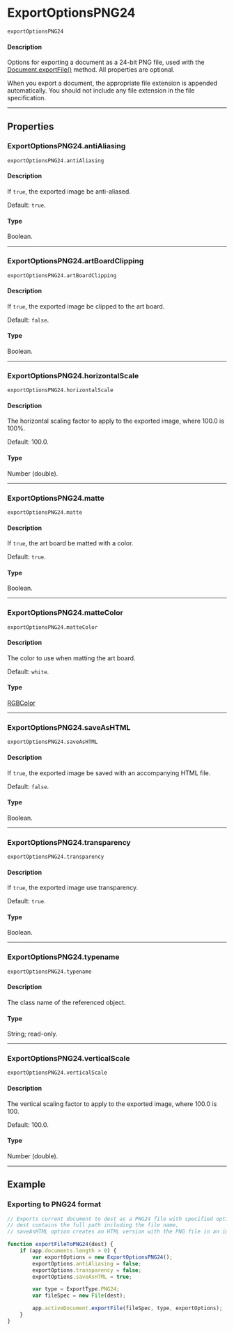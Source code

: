 # ExportOptionsPNG24

`exportOptionsPNG24`

#### Description

Options for exporting a document as a 24-bit PNG file, used with the [Document.exportFile()](Document.md#jsobjref-document-exportfile) method. All properties are optional.

When you export a document, the appropriate file extension is appended automatically. You should not include any file extension in the file specification.

---

## Properties

### ExportOptionsPNG24.antiAliasing

`exportOptionsPNG24.antiAliasing`

#### Description

If `true`, the exported image be anti-aliased.

Default: `true`.

#### Type

Boolean.

---

### ExportOptionsPNG24.artBoardClipping

`exportOptionsPNG24.artBoardClipping`

#### Description

If `true`, the exported image be clipped to the art board.

Default: `false`.

#### Type

Boolean.

---

### ExportOptionsPNG24.horizontalScale

`exportOptionsPNG24.horizontalScale`

#### Description

The horizontal scaling factor to apply to the exported image, where 100.0 is 100%.

Default: 100.0.

#### Type

Number (double).

---

### ExportOptionsPNG24.matte

`exportOptionsPNG24.matte`

#### Description

If `true`, the art board be matted with a color.

Default: `true`.

#### Type

Boolean.

---

### ExportOptionsPNG24.matteColor

`exportOptionsPNG24.matteColor`

#### Description

The color to use when matting the art board.

Default: `white`.

#### Type

[RGBColor](./RGBColor.md)

---

### ExportOptionsPNG24.saveAsHTML

`exportOptionsPNG24.saveAsHTML`

#### Description

If `true`, the exported image be saved with an accompanying HTML file.

Default: `false`.

#### Type

Boolean.

---

### ExportOptionsPNG24.transparency

`exportOptionsPNG24.transparency`

#### Description

If `true`, the exported image use transparency.

Default: `true`.

#### Type

Boolean.

---

### ExportOptionsPNG24.typename

`exportOptionsPNG24.typename`

#### Description

The class name of the referenced object.

#### Type

String; read-only.

---

### ExportOptionsPNG24.verticalScale

`exportOptionsPNG24.verticalScale`

#### Description

The vertical scaling factor to apply to the exported image, where 100.0 is 100.

Default: 100.0.

#### Type

Number (double).

---

## Example

### Exporting to PNG24 format

```javascript
// Exports current document to dest as a PNG24 file with specified options,
// dest contains the full path including the file name,
// saveAsHTML option creates an HTML version with the PNG file in an images folder

function exportFileToPNG24(dest) {
    if (app.documents.length > 0) {
        var exportOptions = new ExportOptionsPNG24();
        exportOptions.antiAliasing = false;
        exportOptions.transparency = false;
        exportOptions.saveAsHTML = true;

        var type = ExportType.PNG24;
        var fileSpec = new File(dest);

        app.activeDocument.exportFile(fileSpec, type, exportOptions);
    }
}
```
